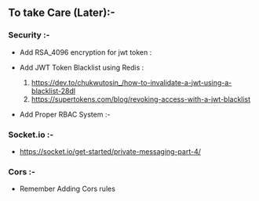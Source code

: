 ## To take Care (Later):-

### Security :-

- Add RSA_4096 encryption for jwt token :

- Add JWT Token Blacklist using Redis :
  1. <https://dev.to/chukwutosin_/how-to-invalidate-a-jwt-using-a-blacklist-28dl>
  2. <https://supertokens.com/blog/revoking-access-with-a-jwt-blacklist>

- Add Proper RBAC System :-


### Socket.io :-

- <https://socket.io/get-started/private-messaging-part-4/>

### Cors :-

- Remember Adding Cors rules
